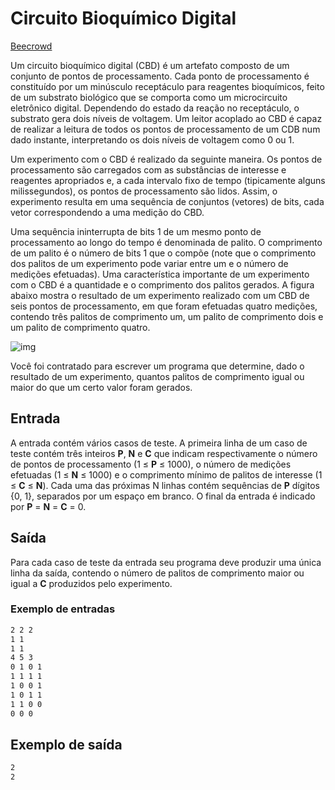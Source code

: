 # Circuito Bioquímico Digital

[Beecrowd](https://www.beecrowd.com.br/judge/pt/problems/view/1486)

Um circuito bioquímico digital (CBD) é um artefato composto de um conjunto de pontos de processamento. Cada ponto de processamento é constituído por um minúsculo receptáculo para reagentes bioquímicos, feito de um substrato biológico que se comporta como um microcircuito eletrônico digital. Dependendo do estado da reação no receptáculo, o substrato gera dois níveis de voltagem. Um leitor acoplado ao CBD é capaz de realizar a leitura de todos os pontos de processamento de um CDB num dado instante, interpretando os dois níveis de voltagem como 0 ou 1.

Um experimento com o CBD é realizado da seguinte maneira. Os pontos de processamento são carregados com as substâncias de interesse e reagentes apropriados e, a cada intervalo fixo de tempo (tipicamente alguns milissegundos), os pontos de processamento são lidos. Assim, o experimento resulta em uma sequência de conjuntos (vetores) de bits, cada vetor correspondendo a uma medição do CBD.

Uma sequência ininterrupta de bits 1 de um mesmo ponto de processamento ao longo do tempo é denominada de palito. O comprimento de um palito é o número de bits 1 que o compõe (note que o comprimento dos palitos de um experimento pode variar entre um e o número de medições efetuadas). Uma característica importante de um experimento com o CBD é a quantidade e o comprimento dos palitos gerados. A figura abaixo mostra o resultado de um experimento realizado com um CBD de seis pontos de processamento, em que foram efetuadas quatro medições, contendo três palitos de comprimento um, um palito de comprimento dois e um palito de comprimento quatro.

![img](assets/img.png)

Você foi contratado para escrever um programa que determine, dado o resultado de um experimento, quantos palitos de comprimento igual ou maior do que um certo valor foram gerados.

## Entrada

A entrada contém vários casos de teste. A primeira linha de um caso de teste contém três inteiros **P**, **N** e **C** que indicam respectivamente o número de pontos de processamento (1 ≤ **P** ≤ 1000), o número de medições efetuadas (1 ≤ **N** ≤ 1000) e o comprimento mínimo de palitos de interesse (1 ≤ **C** ≤ **N**). Cada uma das próximas N linhas contém sequências de **P** dígitos {0, 1}, separados por um espaço em branco. O final da entrada é indicado por **P** = **N** = **C** = 0.

## Saída

Para cada caso de teste da entrada seu programa deve produzir uma única linha da saída, contendo o número de palitos de comprimento maior ou igual a **C** produzidos pelo experimento.

### Exemplo de entradas

```txt
2 2 2
1 1
1 1
4 5 3
0 1 0 1
1 1 1 1
1 0 0 1
1 0 1 1
1 1 0 0
0 0 0
```

## Exemplo de saída

```txt
2
2
```
